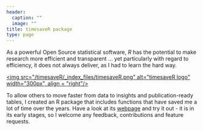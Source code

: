 ```yaml
---
header:
  caption: ""
  image: ""
title: timesaveR package
type: page
---
```



As a powerful Open Source statistical software, *R* has the potential to make research more efficient and transparent ... yet particularly with regard to efficiency, it does not always deliver, as I had to learn the hard way.

[<img src="/timesaveR/_index_files/timesaveR.png" alt="timesaveR logo" width="300px", align = "right"/>](https://lukaswallrich.github.io/timesaveR/)

To allow others to move faster from data to insights and publication-ready tables, I created an R package that includes functions that have saved me a lot of time over the years. Have a look at its [webpage](https://lukaswallrich.github.io/timesaveR/) and try it out - it is in its early stages, so I welcome any feedback, contributions and feature requests.

